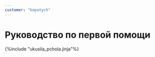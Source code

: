 ```yaml
---
customer: "kopatych"
---
```


# Руководство по первой помощи

{%include "ukusila_pchola.jinja"%}



